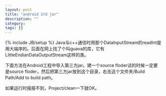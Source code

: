 ```yaml
---
layout: post
title: "android 3rd jar"
description: ""
category: 
tags: []
---
```

{% include JB/setup %}
Java与c++通信时用那个DataInputStream的readInt是用大端序的。后面在网上找了个叫guava的库，它有LittleEndianDataOutputStream这样的类。

下面方法在Android工程中导入第三方jar。建一个source floder试的时候一定要是source floder，然后把第三方jar放到这个目录，右击这个文件夹/Build Path/Add to build path。

如果运行时报报不到，Project/clean一下就OK。

